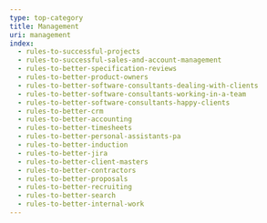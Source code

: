 ```yaml
---
type: top-category
title: Management
uri: management
index:
  - rules-to-successful-projects
  - rules-to-successful-sales-and-account-management
  - rules-to-better-specification-reviews
  - rules-to-better-product-owners
  - rules-to-better-software-consultants-dealing-with-clients
  - rules-to-better-software-consultants-working-in-a-team
  - rules-to-better-software-consultants-happy-clients
  - rules-to-better-crm
  - rules-to-better-accounting
  - rules-to-better-timesheets
  - rules-to-better-personal-assistants-pa
  - rules-to-better-induction
  - rules-to-better-jira
  - rules-to-better-client-masters
  - rules-to-better-contractors
  - rules-to-better-proposals
  - rules-to-better-recruiting
  - rules-to-better-search
  - rules-to-better-internal-work
---
```

